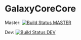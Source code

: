 # GalaxyCoreCore

Master: [![Build Status MASTER](https://ci.galaxycore.net/api/badges/GalaxyCore-net/GalaxyCoreCore/status.svg)](https://ci.galaxycore.net/GalaxyCore-net/GalaxyCoreCore)


Dev: [![Build Status DEV](https://ci.galaxycore.net/api/badges/GalaxyCore-net/GalaxyCoreCore/status.svg?ref=refs/heads/dev)](https://ci.galaxycore.net/GalaxyCore-net/GalaxyCoreCore)
